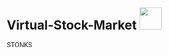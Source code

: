 # Virtual-Stock-Market    <img src="https://github.com/unais5/Virtual-Stock-Market/blob/main/app/Static/img/logo1.png" width="50">


STONKS
